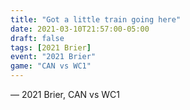 ```yaml
---
title: "Got a little train going here"
date: 2021-03-10T21:57:00-05:00
draft: false
tags: [2021 Brier]
event: "2021 Brier"
game: "CAN vs WC1"
---
```

— 2021 Brier, CAN vs WC1
<!--more--> 
